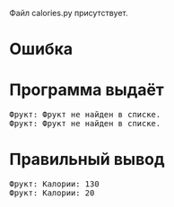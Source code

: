 Файл calories.py присутствует.
# Ошибка
# Программа выдаёт
<pre>
Фрукт: Фрукт не найден в списке.
Фрукт: Фрукт не найден в списке.
</pre>
# Правильный вывод
<pre>Фрукт: Калории: 130
Фрукт: Калории: 20
</pre>
